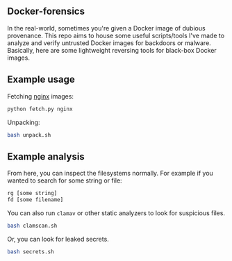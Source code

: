 ## Docker-forensics 
In the real-world, sometimes you're given a Docker image of dubious provenance.
This repo aims to house some useful scripts/tools I've made to analyze and verify untrusted Docker images for backdoors or malware.
Basically, here are some lightweight reversing tools for black-box Docker images.

## Example usage

Fetching [nginx](https://hub.docker.com/_/nginx) images:
```bash
python fetch.py nginx
```

Unpacking:
```bash
bash unpack.sh
```

## Example analysis

From here, you can inspect the filesystems normally. For example if you wanted to search for some string or file:
```bash
rg [some string]
fd [some filename]
```

You can also run `clamav` or other static analyzers to look for suspicious files.
```bash
bash clamscan.sh
```

Or, you can look for leaked secrets.
```bash
bash secrets.sh
```
